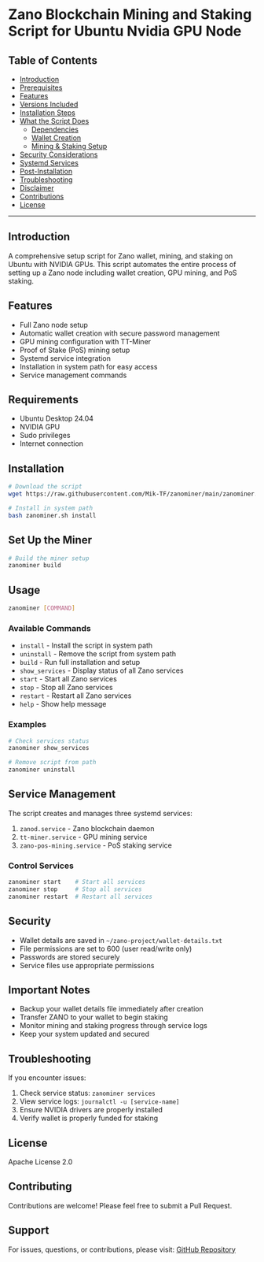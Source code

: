 <h1> Zano Blockchain Mining and Staking Script for Ubuntu Nvidia GPU Node </h1>

<h2>Table of Contents</h2>

- [Introduction](#introduction)
- [Prerequisites](#prerequisites)
- [Features](#features)
- [Versions Included](#versions-included)
- [Installation Steps](#installation-steps)
- [What the Script Does](#what-the-script-does)
  - [Dependencies](#dependencies)
  - [Wallet Creation](#wallet-creation)
  - [Mining \& Staking Setup](#mining--staking-setup)
- [Security Considerations](#security-considerations)
- [Systemd Services](#systemd-services)
- [Post-Installation](#post-installation)
- [Troubleshooting](#troubleshooting)
- [Disclaimer](#disclaimer)
- [Contributions](#contributions)
- [License](#license)

---

## Introduction

A comprehensive setup script for Zano wallet, mining, and staking on Ubuntu with NVIDIA GPUs. This script automates the entire process of setting up a Zano node including wallet creation, GPU mining, and PoS staking.

## Features

- Full Zano node setup
- Automatic wallet creation with secure password management
- GPU mining configuration with TT-Miner
- Proof of Stake (PoS) mining setup
- Systemd service integration
- Installation in system path for easy access
- Service management commands

## Requirements

- Ubuntu Desktop 24.04
- NVIDIA GPU
- Sudo privileges
- Internet connection

## Installation

```bash
# Download the script
wget https://raw.githubusercontent.com/Mik-TF/zanominer/main/zanominer.sh

# Install in system path
bash zanominer.sh install
```

## Set Up the Miner

```bash
# Build the miner setup
zanominer build
```

## Usage

```bash
zanominer [COMMAND]
```

### Available Commands

- `install` - Install the script in system path
- `uninstall` - Remove the script from system path
- `build` - Run full installation and setup
- `show_services` - Display status of all Zano services
- `start` - Start all Zano services
- `stop` - Stop all Zano services
- `restart` - Restart all Zano services
- `help` - Show help message

### Examples

```bash
# Check services status
zanominer show_services

# Remove script from path
zanominer uninstall
```

## Service Management

The script creates and manages three systemd services:
1. `zanod.service` - Zano blockchain daemon
2. `tt-miner.service` - GPU mining service
3. `zano-pos-mining.service` - PoS staking service

### Control Services

```bash
zanominer start    # Start all services
zanominer stop     # Stop all services
zanominer restart  # Restart all services
```

## Security

- Wallet details are saved in `~/zano-project/wallet-details.txt`
- File permissions are set to 600 (user read/write only)
- Passwords are stored securely
- Service files use appropriate permissions

## Important Notes

- Backup your wallet details file immediately after creation
- Transfer ZANO to your wallet to begin staking
- Monitor mining and staking progress through service logs
- Keep your system updated and secured

## Troubleshooting

If you encounter issues:
1. Check service status: `zanominer services`
2. View service logs: `journalctl -u [service-name]`
3. Ensure NVIDIA drivers are properly installed
4. Verify wallet is properly funded for staking

## License

Apache License 2.0

## Contributing

Contributions are welcome! Please feel free to submit a Pull Request.

## Support

For issues, questions, or contributions, please visit:
[GitHub Repository](https://github.com/Mik-TF/zanominer)